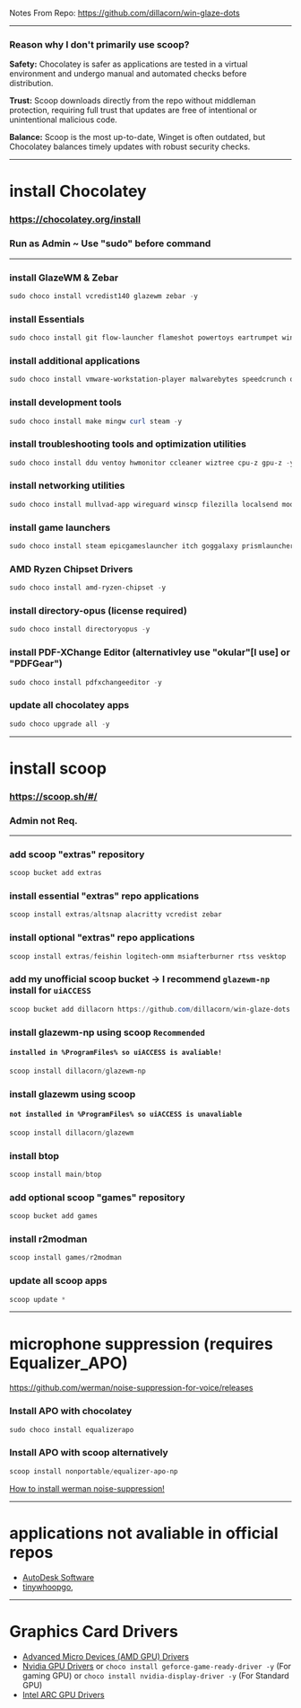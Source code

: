 Notes From Repo: https://github.com/dillacorn/win-glaze-dots

---

### Reason why I don't primarily use scoop?

**Safety:** Chocolatey is safer as applications are tested in a virtual environment and undergo manual and automated checks before distribution.

**Trust:** Scoop downloads directly from the repo without middleman protection, requiring full trust that updates are free of intentional or unintentional malicious code.

**Balance:** Scoop is the most up-to-date, Winget is often outdated, but Chocolatey balances timely updates with robust security checks.

---

# install Chocolatey
### https://chocolatey.org/install
### **Run as Admin** ~ **Use "sudo" before command**

---

### install GlazeWM & Zebar
```powershell
sudo choco install vcredist140 glazewm zebar -y
```

### install Essentials
```powershell
sudo choco install git flow-launcher flameshot powertoys eartrumpet winspy wingetui fastfetch micro nircmd 7zip notepadplusplus everything qimgv mpv -y
```

### install additional applications
```powershell
sudo choco install vmware-workstation-player malwarebytes speedcrunch okular cura-new telegram ungoogled-chromium librewolf firefox keepassxc bitwarden teamviewer krita shotcut gimp qbittorrent screentogif spotify betaflight-configurator obs-studio files flac yt-dlp -y
```

### install development tools
```powershell
sudo choco install make mingw curl steam -y
```

### install troubleshooting tools and optimization utilities
```powershell
sudo choco install ddu ventoy hwmonitor ccleaner wiztree cpu-z gpu-z -y
```

### install networking utilities
```powershell
sudo choco install mullvad-app wireguard winscp filezilla localsend moonlight sunshine obs-ndi -y
```

### install game launchers
```powershell
sudo choco install steam epicgameslauncher itch goggalaxy prismlauncher -y
```

### AMD Ryzen Chipset Drivers
```powershell
sudo choco install amd-ryzen-chipset -y
```

### install directory-opus (license required) 
```powershell
sudo choco install directoryopus -y
```

### install PDF-XChange Editor (alternativley use "okular"[**I use**] or "PDFGear")
```powershell
sudo choco install pdfxchangeeditor -y
```

### update all chocolatey apps
```powershell
sudo choco upgrade all -y
```

---

# install scoop
### https://scoop.sh/#/
### **Admin not Req.**

---

### add scoop "extras" repository
```powershell
scoop bucket add extras
```

### install essential "extras" repo applications
```powershell
scoop install extras/altsnap alacritty vcredist zebar
```

### install optional "extras" repo applications
```powershell
scoop install extras/feishin logitech-omm msiafterburner rtss vesktop
```

### add my unofficial scoop bucket -> I recommend `glazewm-np` install for `uiACCESS`
```powershell
scoop bucket add dillacorn https://github.com/dillacorn/win-glaze-dots
```

### install glazewm-np using scoop `Recommended`
#### `installed in %ProgramFiles% so uiACCESS is avaliable!`
```powershell
scoop install dillacorn/glazewm-np
```

### install glazewm using scoop
#### `not installed in %ProgramFiles% so uiACCESS is unavaliable`
```powershell
scoop install dillacorn/glazewm
```

### install btop
```powershell
scoop install main/btop
```

### add optional scoop "games" repository
```powershell
scoop bucket add games
```

### install r2modman
```powershell
scoop install games/r2modman
```

### update all scoop apps
```powershell
scoop update *
```

---

# microphone suppression (requires Equalizer_APO)
https://github.com/werman/noise-suppression-for-voice/releases

### Install APO with chocolatey
```powershell
sudo choco install equalizerapo
```
### Install APO with scoop alternatively
```powershell
scoop install nonportable/equalizer-apo-np
```

[How to install werman noise-suppression!](https://github.com/dillacorn/win-glaze-dots/blob/main/mic_suppression_apo.md)

---

# applications not avaliable in official repos
- [AutoDesk Software](https://manage.autodesk.com/login?t=/products)
- [tinywhoopgo](https://tinywhoopgo.com/),

---

# Graphics Card Drivers
- [Advanced Micro Devices (AMD GPU) Drivers](https://www.amd.com/en/support/download/drivers.html)
- [Nvidia GPU Drivers](https://www.nvidia.com/en-us/drivers/) or ```choco install geforce-game-ready-driver -y``` (For gaming GPU) or ```choco install nvidia-display-driver -y``` (For Standard GPU)
- [Intel ARC GPU Drivers](https://www.intel.com/content/www/us/en/download/785597/intel-arc-iris-xe-graphics-windows.html)
